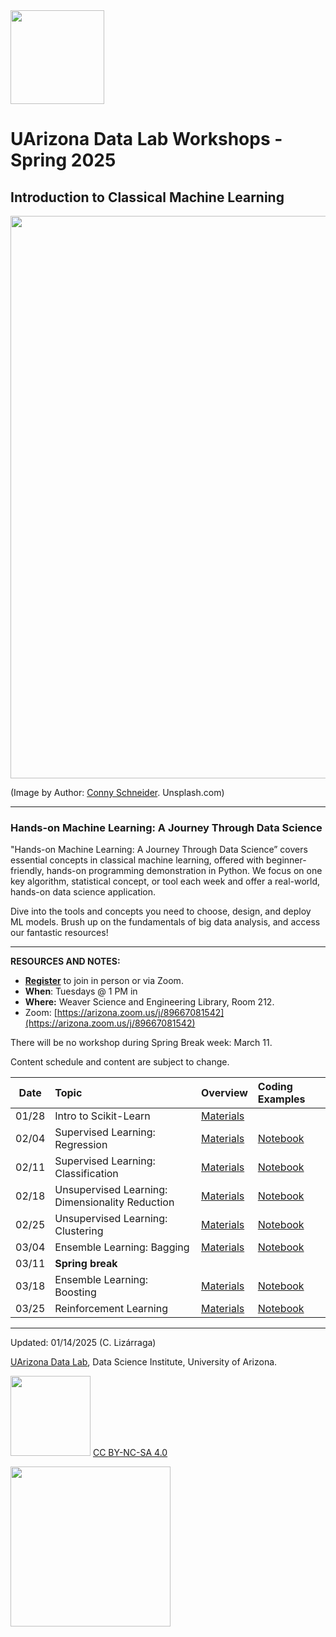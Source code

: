 <img src="https://github.com/clizarraga-UAD7/DataScienceLab/raw/main/images/UADLSquareLogo.png?raw=true" width=150>

# UArizona Data Lab Workshops - Spring 2025

## Introduction to Classical Machine Learning

<p><img src="https://images.unsplash.com/photo-1644325349124-d1756b79dd42?q=80&w=2075&auto=format&fit=crop&ixlib=rb-4.0.3&ixid=M3wxMjA3fDB8MHxwaG90by1wYWdlfHx8fGVufDB8fHx8fA%3D%3D" width="900">

(Image by Author: [Conny Schneider](https://unsplash.com/@choys_). Unsplash.com)

***

### Hands-on Machine Learning: A Journey Through Data Science

"Hands-on Machine Learning: A Journey Through Data Science” covers essential concepts in classical machine learning, offered with beginner-friendly, hands-on programming demonstration in Python. We focus on one key algorithm, statistical concept, or tool each week and offer a real-world, hands-on data science application. 

Dive into the tools and concepts you need to choose, design, and deploy ML models. Brush up on the fundamentals of big data analysis, and access our fantastic resources!

***

**RESOURCES AND NOTES:**

* [**Register**](https://uarizona.co1.qualtrics.com/jfe/form/SV_0CyWx6D43C7ZsmG) to join in person or via Zoom.
* **When**: Tuesdays @ 1 PM in
* **Where:** Weaver Science and Engineering Library, Room 212.
* Zoom:  [https://arizona.zoom.us/j/89667081542](https://arizona.zoom.us/j/89667081542)

There will be no workshop during Spring Break week: March 11.

Content schedule and content are subject to change. 


 
| Date |  Topic | Overview| Coding Examples |
| :--: | :-- |:--|:--| 
|   01/28  |  Intro to Scikit-Learn  | [Materials](https://github.com/ua-datalab/MLWorkshops/wiki/An-Overview-of-Deep-Learning-Algorithms) |  |
| 02/04 |  Supervised Learning: Regression |[Materials](https://github.com/ua-datalab/MLWorkshops/wiki/An-Overview-of-ML-Algorithms)  |[Notebook](https://github.com/ua-datalab/MLWorkshops/blob/main/Regression_Algorithms/MLRegressionAlgorithms.ipynb) |
|  02/11   |  Supervised Learning: Classification |[Materials](https://github.com/ua-datalab/MLWorkshops/wiki/An-Overview-of-ML-Algorithms) | [Notebook](https://github.com/ua-datalab/MLWorkshops/blob/main/Classification_Algorithms/MLClassificationAlgorithms.ipynb)|
|    02/18 |  Unsupervised Learning: Dimensionality Reduction |[Materials](https://github.com/ua-datalab/MLWorkshops/wiki/Unsupervised-ML:-Dimensionality-Reduction)  |[Notebook](https://github.com/ua-datalab/MLWorkshops/blob/main/Dimensionality_Reduction/Dimensionality_Reduction.ipynb) |
|   02/25  |  Unsupervised Learning: Clustering  |[Materials](https://github.com/ua-datalab/MLWorkshops/wiki/Unsupervised-ML:-Clustering-Algorithms) | [Notebook](https://github.com/ua-datalab/MLWorkshops/blob/main/Clustering_Algorithms/MLClusteringAlgorithms.ipynb)|
|    03/04 |  Ensemble Learning: Bagging  |[Materials](https://github.com/ua-datalab/MLWorkshops/wiki/Ensemble-Methods:-Bagging,-Boosting,-and-Stacking.) |[Notebook](https://github.com/ua-datalab/MLWorkshops/blob/main/Ensemble_Methods/DecisionTrees_EnsembleLearning.ipynb) |
|   03/11 |   **Spring break** | | |
|   03/18  |   Ensemble Learning: Boosting  | [Materials](https://github.com/ua-datalab/MLWorkshops/wiki/Ensemble-Methods:-Bagging,-Boosting,-and-Stacking.)|[Notebook](https://github.com/ua-datalab/MLWorkshops/blob/main/Ensemble_Methods/DecisionTrees_EnsembleLearning.ipynb) |
|    03/25 |  Reinforcement Learning  | [Materials](https://github.com/ua-datalab/MLWorkshops/tree/main/ReinforcementLearning) |[Notebook](https://github.com/ua-datalab/MLWorkshops/blob/main/ReinforcementLearning/RL_Examples.ipynb) |
<!-- 
(OLD Workshop)
|    03/21 | Perceptrons   | [Materials](https://github.com/ua-datalab/MLWorkshops/tree/main/Perceptrons_and_Neural_Networks) | [Notebook](https://github.com/ua-datalab/MLWorkshops/blob/main/Perceptrons_and_Neural_Networks/Perceptron.ipynb)|
|    03/28 |  Convolutional Neural Networks (CNN)  | [Materials](https://github.com/ua-datalab/MLWorkshops/tree/main/Convolutional_Neural_Networks) | [Notebook](https://github.com/ua-datalab/MLWorkshops/blob/main/Convolutional_Neural_Networks/CNN.ipynb) |
|   04/04  |  Recurrent Neural Networks (RNN)  | [Materials](https://github.com/ua-datalab/MLWorkshops/tree/main/RNN) |[Notebook](https://github.com/ua-datalab/MLWorkshops/blob/main/RNN/pytorch_char_rnn_classification_tutorial.ipynb) |
|    04/11 | Generative Adversarial Networks (GAN)   | [Materials](https://github.com/ua-datalab/MLWorkshops/wiki/Generative-Adversarial-Networks) | [Notebook](https://github.com/ua-datalab/MLWorkshops/tree/main/GAN) |
|   04/18  |  Autoencoders   | [Materials](https://github.com/ua-datalab/MLWorkshops/tree/main/Autoencoders) | [Notebook](https://github.com/ua-datalab/MLWorkshops/blob/main/Autoencoders/autoencoder.ipynb) |
|    04/25 |   LLM | [Materials](https://github.com/ua-datalab/MLWorkshops/wiki/Large-Language-Models) | Notebook (NA) |
-->

***

Updated: 01/14/2025 (C. Lizárraga)

[UArizona Data Lab](https://www.datascience.arizona.edu/education/uarizona-data-lab), Data Science Institute, University of Arizona.

<img src="https://mirrors.creativecommons.org/presskit/buttons/88x31/png/by-nc-sa.png" width="128">  [CC BY-NC-SA 4.0](https://creativecommons.org/licenses/by-nc-sa/4.0/)

[<img src="https://datascience.arizona.edu/sites/default/files/Data%20Science%20Institute_Webheader%20%281%29.svg" width="256">](https://datascience.arizona.edu)
